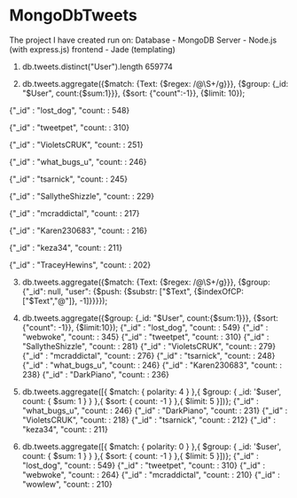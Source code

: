 # MongoDbTweets

The project I have created run on:
Database - MongoDB
Server - Node.js (with express.js)
frontend - Jade (templating)

1) db.tweets.distinct("User").length
659774

2) db.tweets.aggregate({$match: {Text: {$regex: /@\S+/g}}}, {$group: {_id: "$User", count:{$sum:1}}}, {$sort: {"count":-1}}, {$limit: 10});

{"_id" : "lost_dog", "count: : 548}

{"_id" : "tweetpet", "count: : 310}

{"_id" : "VioletsCRUK", "count: : 251}

{"_id" : "what_bugs_u", "count: : 246}

{"_id" : "tsarnick", "count: : 245}

{"_id" : "SallytheShizzle", "count: : 229}

{"_id" : "mcraddictal", "count: : 217}

{"_id" : "Karen230683", "count: : 216}

{"_id" : "keza34", "count: : 211}

{"_id" : "TraceyHewins", "count: : 202}

3) db.tweets.aggregate({$match: {Text: {$regex: /@\S+/g}}}, {$group: {"_id": null, "user": {$push: {$substr: ["$Text", {$indexOfCP: ["$Text","@"]}, -1]}}}});

4) db.tweets.aggregate({$group: {_id: "$User", count:{$sum:1}}}, {$sort: {"count": -1}}, {$limit:10});
{"_id" : "lost_dog", "count: : 549}
{"_id" : "webwoke", "count: : 345}
{"_id" : "tweetpet", "count: : 310}
{"_id" : "SallytheShizzle", "count: : 281}
{"_id" : "VioletsCRUK", "count: : 279}
{"_id" : "mcraddictal", "count: : 276}
{"_id" : "tsarnick", "count: : 248}
{"_id" : "what_bugs_u", "count: : 246}
{"_id" : "Karen230683", "count: : 238}
{"_id" : "DarkPiano", "count: : 236}

5) db.tweets.aggregate([{ $match: { polarity: 4 } },{ $group: { _id: '$user', count: { $sum: 1 } } },{ $sort: { count: -1 } },{ $limit: 5 }])};
{"_id" : "what_bugs_u", "count: : 246}
{"_id" : "DarkPiano", "count: : 231}
{"_id" : "VioletsCRUK", "count: : 218}
{"_id" : "tsarnick", "count: : 212}
{"_id" : "keza34", "count: : 211}

5) db.tweets.aggregate([{ $match: { polarity: 0 } },{ $group: { _id: '$user', count: { $sum: 1 } } },{ $sort: { count: -1 } },{ $limit: 5 }])};
{"_id" : "lost_dog", "count: : 549}
{"_id" : "tweetpet", "count: : 310}
{"_id" : "webwoke", "count: : 264}
{"_id" : "mcraddictal", "count: : 210}
{"_id" : "wowlew", "count: : 210}
